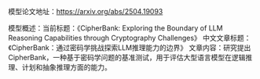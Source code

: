 模型论文地址：https://arxiv.org/abs/2504.19093

模型概述：当前标题：《CipherBank: Exploring the Boundary of LLM Reasoning Capabilities through Cryptography Challenges》
中文文章标题：《CipherBank：通过密码学挑战探索LLM推理能力的边界》
文章内容：研究提出CipherBank，一种基于密码学问题的基准测试，用于评估大型语言模型在逻辑推理、计划和抽象推理方面的能力。
